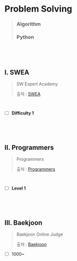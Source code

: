 # Problem Solving

>### Algorithm 
>
>### Python

​        

​           

## I. SWEA

> SW Expert Academy
>
> 출처 : [SWEA](https://swexpertacademy.com/main/code/problem/problemList.do)

​          

- [ ] **Difficulty 1**

​       

​       

## II.  Programmers

> Programmers
>
> 출처 : [Programmers](https://programmers.co.kr/learn/challenges?tab=all_challenges)

​       

- [ ] **Level 1**

​      

​        

## III.  Baekjoon

>Baekjoon Online Judge
>
>출처 : [Baekjoon](https://www.acmicpc.net/)



- [ ] 1000~